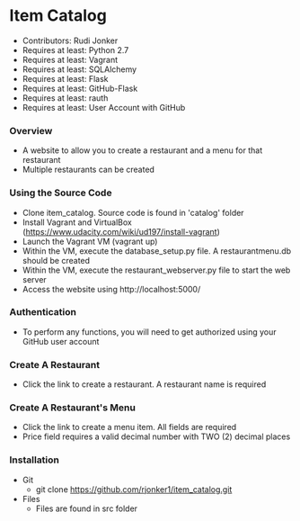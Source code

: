 # Item Catalog #

*	Contributors: Rudi Jonker
*	Requires at least: Python 2.7
*	Requires at least: Vagrant
*	Requires at least: SQLAlchemy
*	Requires at least: Flask
*	Requires at least: GitHub-Flask
*	Requires at least: rauth
*	Requires at least: User Account with GitHub


### Overview ###
*	A website to allow you to create a restaurant and a menu for that restaurant
*	Multiple restaurants can be created

### Using the Source Code ###

*	Clone item_catalog. Source code is found in 'catalog' folder
*	Install Vagrant and VirtualBox (https://www.udacity.com/wiki/ud197/install-vagrant)
*	Launch the Vagrant VM (vagrant up)
*	Within the VM, execute the database_setup.py file. A restaurantmenu.db should be created
*	Within the VM, execute the restaurant_webserver.py file to start the web server
*	Access the website using http://localhost:5000/

### Authentication ###
*	To perform any functions, you will need to get authorized using your GitHub user account

### Create A Restaurant ###
*	Click the link to create a restaurant. A restaurant name is required

### Create A Restaurant's Menu ###
*	Click the link to create a menu item. All fields are required
*	Price field requires a valid decimal number with TWO (2) decimal places

### Installation ###

*	Git
	*	git clone https://github.com/rjonker1/item_catalog.git
*	Files
	*	Files are found in src folder
